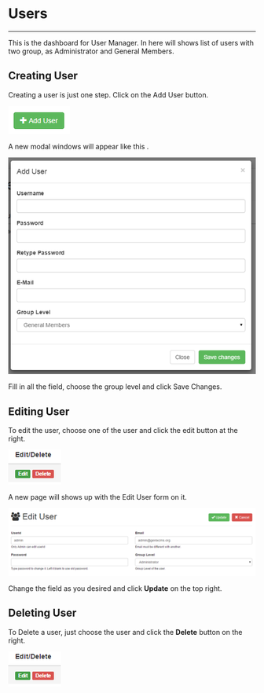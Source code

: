 # Users

---

This is the dashboard for User Manager.  In here will shows list of users with two group, as Administrator and General Members. 

## Creating User

Creating a user is just one step. Click on the Add User button. 

![Add User Button](../img/add_user.png)

A new modal windows will appear like this .

![Add User Form](../img/add_user_form.png)

Fill in all the field, choose the group level and click Save Changes.

## Editing User

To edit the user, choose one of the user and click the edit button at the right. 

![](../img/edit_user_button.png)

A new page will shows up with the Edit User form on it. 

![](../img/edit_user_form.png)

Change the field as you desired and click **Update** on the top right.

## Deleting User

To Delete a user, just choose the user and click the **Delete** button on the right. 

![](../img/edit_user_button.png)